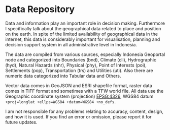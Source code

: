 # Data Repository

Data and information play an important role in decision making. Furthermore I specifically talk about the geographical data related to place and position on the earth. In spite of the limited availability of geographical data in the internet, this data is considerably important for visualisation, planning and decision support system in all administrative level in Indonesia. 

The data are compiled from various sources, especially Indonesia Geoportal node and categorized into Boundaries (bnd), Climate (cli), Hydrographic (hyd), Natural Hazards (nhr), Physical (phy), Point of Interests (poi), Settlements (pop), Transportation (trs) and Utilities (uti). Also there are numeric data categorized into Tabular data and Others.

Vector data comes in GeoJSON and ESRI shapefile format, raster data comes in TIFF format  and sometimes with a TFW world file. All data use the Geographic coordinate system (projection) [EPSG:4326](https://epsg.io/4326), WGS84 datum `+proj=longlat +ellps=WGS84 +datum=WGS84 +no_defs`.

I am not responsible for any problems relating to accuracy, content, design, and how it is used. If you find an error or omission, please report it for future updates.
